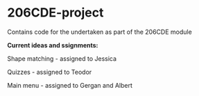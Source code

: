 # 206CDE-project
Contains code for the undertaken as part of the 206CDE module

<b> Current ideas and ssignments: </b>

Shape matching - assigned to Jessica

Quizzes - assigned to Teodor

Main menu - assigned to Gergan and Albert

